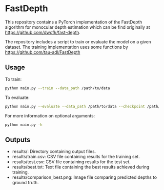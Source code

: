 # FastDepth

This repository contains a PyTorch implementation of the FastDepth algorithm for monocular depth estimation which can be find originally at https://github.com/dwofk/fast-depth. 

The repository includes a script to train or evaluate the model on a given dataset. The training implementation uses some functions  by https://github.com/tau-adl/FastDepth

## Usage

To train:

```bash
python main.py --train --data_path /path/to/data
```

To evaluate:
```bash
python main.py --evaluate --data_path /path/to/data --checkpoint /path/to/checkpoint
```

For more information on optional arguments:
```bash
python main.py -h
```

## Outputs
- results/: Directory containing output files.
- results/train.csv: CSV file containing results for the training set.
- results/test.csv: CSV file containing results for the test set.
- results/best.txt: Text file containing the best results achieved during training.
- results/comparison_best.png: Image file comparing predicted depths to ground truth.